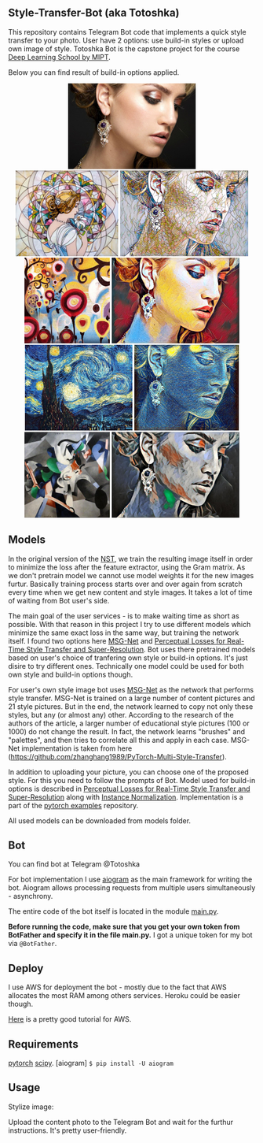 ## Style-Transfer-Bot (aka Totoshka) 

This repository contains Telegram Bot code that implements a quick style transfer to your photo.
User have 2 options: use build-in styles or upload own image of style.
Totoshka Bot is the capstone project for the course [Deep Learning School by MIPT](https://en.dlschool.org/).

Below you can find result of build-in options applied.

<div align='center'>
  <img src='images/content-images/content.jpg' height="174px">        
</div>

<div align='center'>
  <img src='images/style-images/mosaic.jpg' height="174px">
  <img src='images/output-images/result-mosaic.jpg' height="174px">
  <img src='images/style-images/candy.jpg' height="174px">
  <img src='images/output-images/result-candy.jpg' height="174px">
  <br>
  <img src='images/style-images/starry-night.jpg' height="174px">
  <img src='images/output-images/result-starry-night.jpg' height="174px">
  <img src='images/style-images/udnie.jpg' height="174px">
  <img src='images/output-images/result-udnie.jpg' height="174px">
</div>


## Models

In the original version of the [NST](), we train the resulting image itself in order to minimize the loss after the feature extractor, using the Gram matrix. As we don't pretrain model we cannot use model weights it for the new images furtur. Basically training process starts over and over again from scratch every time when we get new content and style images. It takes a lot of time of waiting from Bot user's side. 

The main goal of the user services - is to make waiting time as short as possible. With that reason in this project I try to use different models which minimize the same exact loss in the same way, but training the network itself. I found two options here [MSG-Net](https://arxiv.org/pdf/1703.06953.pdf) and [Perceptual Losses for Real-Time Style Transfer and Super-Resolution](https://arxiv.org/abs/1603.08155). Bot uses there pretrained models based on user's choice of tranfering own style or build-in options. It's just disire to try different ones. Technically one model could be used for both own style and build-in options though.

For user's own style image bot uses [MSG-Net](https://arxiv.org/pdf/1703.06953.pdf) as the network that performs style transfer.
MSG-Net is trained on a large number of content pictures and 21 style pictures. But in the end, the network learned to copy not only these styles, but any (or almost any) other. According to the research of the authors of the article, a larger number of educational style pictures (100 or 1000) do not change the result. In fact, the network learns "brushes" and "palettes", and then tries to correlate all this and apply in each case. MSG-Net implementation is taken from here (https://github.com/zhanghang1989/PyTorch-Multi-Style-Transfer).

In addition to uploading your picture, you can choose one of the proposed style. For this you need to follow the prompts of Bot.
Model used for build-in options is described in [Perceptual Losses for Real-Time Style Transfer and Super-Resolution](https://arxiv.org/abs/1603.08155) along with [Instance Normalization](https://arxiv.org/pdf/1607.08022.pdf). Implementation is a part of the [pytorch examples](https://github.com/pytorch/examples/tree/master/fast_neural_style) repository. 

All used models can be downloaded from models folder.



## Bot

You can find bot at Telegram @Totoshka 

For bot implementation I use [aiogram](https://docs.aiogram.dev/en/latest/index.html) as the main framework for writing the bot.
Aiogram allows processing requests from multiple users simultaneously - asynchrony.

The entire code of the bot itself is located in the module [main.py](https://github.com/t0efL/Style-Transfer-Telegram-Bot/blob/master/main.py).

**Before running the code, make sure that you get your own token from BotFather and specify it in the file main.py.**
I got a unique token for my bot via `@BotFather`.



## Deploy

I use AWS for deployment the bot - mostly due to the fact that AWS allocates the most RAM among others services. Heroku could be easier though.

[Here](https://github.com/hse-aml/natural-language-processing/blob/master/AWS-tutorial.md) is a pretty good tutorial for AWS.



## Requirements

[pytorch](http://pytorch.org/)
[scipy](https://www.scipy.org). 
[aiogram] `$ pip install -U aiogram`



## Usage
Stylize image:

Upload the content photo to the Telegram Bot and wait for the furthur instructions. It's pretty user-friendly.



